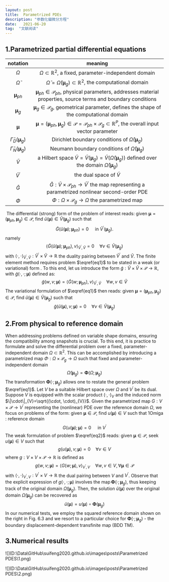```yaml
---
layout: post
title:  Parametrized PDEs
description: "参数化偏微分方程"
date:   2021-06-20 
tag:  "文献阅读"
---
```

<head>
    <script src="https://cdn.mathjax.org/mathjax/latest/MathJax.js?config=TeX-AMS-MML_HTMLorMML" type="text/javascript"></script>
    <script type="text/x-mathjax-config">
        MathJax.Hub.Config({
            tex2jax: {
            skipTags: ['script', 'noscript', 'style', 'textarea', 'pre'],
            inlineMath: [['$','$']]
            }
        });
    </script>
</head>

## 1.Parametrized partial differential equations

|                         notation                          |                           meaning                            |
| :-------------------------------------------------------: | :----------------------------------------------------------: |
|                         $\Omega$                          | $\Omega \subset \mathbb{R}^{2}$, a fixed, parameter-independent domain |
|                   $\widetilde{\Omega}$                    | $\widetilde{\Omega}=\widetilde{\Omega}\left(\boldsymbol{\mu}_{g}\right) \subset \mathbb{R}^{2}$, the computational domain |
|                 $\boldsymbol{\mu}_{p h}$                  | $\boldsymbol{\mu}_{p h} \in \mathscr{P}_{p h}$, physical parameters, addresses material properties, source terms and boundary conditions |
|                  $\boldsymbol{\mu}_{g}$                   | $\boldsymbol{\mu}_{g} \in \mathscr{P}_{g}$, geometrical parameter, defines the shape of the computational domain |
|                    $\boldsymbol{\mu}$                     | $\boldsymbol{\mu}=\left(\boldsymbol{\mu}_{p h}, \boldsymbol{\mu}_{g}\right) \in \mathscr{P}=\mathscr{P}_{p h} \times \mathscr{P}_{g} \subset \mathbb{R}^{P}$, the overall input vector parameter |
| $\widetilde{\Gamma}_{D}\left(\boldsymbol{\mu}_{g}\right)$ | Dirichlet boundary conditions of $\widetilde{\Omega}\left(\boldsymbol{\mu}_{g}\right)$ |
| $\widetilde{\Gamma}_{N}\left(\boldsymbol{\mu}_{g}\right)$ | Neumann boundary conditions of $\widetilde{\Omega}\left(\boldsymbol{\mu}_{g}\right)$ |
|                      $\widetilde{V}$                      | a Hilbert space $\widetilde{V}=\widetilde{V}\left(\boldsymbol{\mu}_{g}\right)=\widetilde{V}\left(\widetilde{\Omega}\left(\boldsymbol{\mu}_{g}\right)\right)$ defined over the domain $\widetilde{\Omega}\left(\boldsymbol{\mu}_{g}\right)$ |
|                 $\widetilde{V}^{\prime}$                  |                the dual space of $\tilde{V}$                 |
|                      $\widetilde{G}$                      | $\widetilde{G}: \widetilde{V} \times \mathscr{P}_{p h} \rightarrow \widetilde{V}^{\prime}$ the map representing a parametrized nonlinear second-order PDE |
|                          $\Phi$                           | $\Phi: \Omega \times \mathscr{P}_{g} \rightarrow \Omega$ the parametrized map |

​    The differential (strong) form of the problem of interest reads: given $\boldsymbol{\mu}=\left(\boldsymbol{\mu}_{p h}, \boldsymbol{\mu}_{g}\right) \in \mathscr{P}$, find $\widetilde{u}(\boldsymbol{\mu}) \in \widetilde{V}\left(\boldsymbol{\mu}_{g}\right)$ such that
$$
\widetilde{G}\left(\widetilde{u}(\boldsymbol{\mu}) ; \boldsymbol{\mu}_{p h}\right)=0 \quad \text { in } \tilde{V}^{\prime}\left(\boldsymbol{\mu}_{g}\right). \tag{1} \label{eq1}
$$
namely
$$
\left\langle\widetilde{G}\left(\widetilde{u}(\boldsymbol{\mu}) ; \boldsymbol{\mu}_{p h}\right), v\right\rangle_{\tilde{V}^{\prime}, \tilde{V}}=0 \quad \forall v \in \widetilde{V}\left(\boldsymbol{\mu}_{g}\right)
$$
with $\langle\cdot, \cdot\rangle_{\tilde{V}^{\prime}, \tilde{V}}: \widetilde{V}^{\prime} \times \widetilde{V} \rightarrow \mathbb{R}$ the duality pairing between $\widetilde{V}^{\prime}$ and $\tilde{V}$.
The finite element method requires problem $\eqref{eq1}$ to be stated in a weak (or variational) form . To this end, let us introduce the form $\widetilde{g}: \widetilde{V} \times \widetilde{V} \times \mathscr{P} \rightarrow \mathbb{R}$, with $\widetilde{g}(\cdot, \cdot ; \boldsymbol{\mu})$ defined as:
$$
\widetilde{g}(w, v ; \boldsymbol{\mu})=\left\langle\widetilde{G}\left(w ; \boldsymbol{\mu}_{p h}\right), v\right\rangle_{\tilde{V}^{\prime}, \tilde{V}} \quad \forall w, v \in \widetilde{V}
$$
The variational formulation of  $\eqref{eq1}$ then reads: given $\boldsymbol{\mu}=\left(\boldsymbol{\mu}_{p h}, \boldsymbol{\mu}_{g}\right) \in \mathscr{P}$, find $\widetilde{u}(\boldsymbol{\mu}) \in \widetilde{V}\left(\boldsymbol{\mu}_{g}\right)$ such that
$$
\widetilde{g}(\widetilde{u}(\boldsymbol{\mu}), v ; \boldsymbol{\mu})=0 \quad \forall v \in \widetilde{V}\left(\boldsymbol{\mu}_{g}\right)
$$

## 2.From physical to reference domain

When addressing problems defined on variable shape domains, ensuring the compatibility among snapshots is crucial. To this end, it is practice to formulate and solve the differential problem over a fixed, parameter-independent domain $\Omega \subset \mathbb{R}^{2}$. This can be accomplished by introducing a parametrized map $\Phi: \Omega \times \mathscr{P}_{g} \rightarrow \Omega$ such that  fixed and parameter-independent domain
$$
\widetilde{\Omega}\left(\boldsymbol{\mu}_{g}\right)=\mathbf{\Phi}\left(\Omega ; \boldsymbol{\mu}_{g}\right)
$$
The transformation $\mathbf{\Phi}\left(\cdot ; \boldsymbol{\mu}_{g}\right)$ allows one to restate the general problem $\eqref{eq1}$. Let $V$ be a suitable Hilbert space over $\Omega$ and $V^{\prime}$ be its dual. Suppose $V$ is equipped with the scalar product $(\cdot, \cdot)_{V}$ and the induced norm $\|\cdot\|_{V}=\sqrt{(\cdot, \cdot)_{V}}$. Given the parametrized map $G: V \times \mathscr{P} \rightarrow V^{\prime}$ representing the (nonlinear) PDE over the reference domain $\Omega$, we focus on problems of the form: given $\boldsymbol{\mu} \in \mathscr{P}$, find $u(\boldsymbol{\mu}) \in V$ such that 1Omiga : reference domain
$$
G(u(\boldsymbol{\mu}) ; \boldsymbol{\mu})=0 \quad \text { in } V^{\prime} \tag{2} \label{eq2}
$$
The weak formulation of problem $\eqref{eq2}$ reads: given $\boldsymbol{\mu} \in \mathscr{P}$, seek $u(\boldsymbol{\mu}) \in V$ such that
$$
g(u(\boldsymbol{\mu}), v ; \boldsymbol{\mu})=0 \quad \forall v \in V
$$
where $g: V \times V \times \mathscr{P} \rightarrow \mathbb{R}$ is defined as
$$
g(w, v ; \boldsymbol{\mu})=\langle G(w ; \boldsymbol{\mu}), v\rangle_{V^{\prime}, V} \quad \forall w, v \in V, \forall \boldsymbol{\mu} \in \mathscr{P}
$$
with $\langle\cdot, \cdot\rangle_{V^{\prime}, V}: V^{\prime} \times V \rightarrow \mathbb{R}$ the dual pairing between $V$ and $V^{\prime}$. Observe that the explicit expression of $g(\cdot, \cdot ; \boldsymbol{\mu})$ involves the $\operatorname{map} \mathbf{\Phi}\left(\cdot ; \boldsymbol{\mu}_{g}\right)$, thus keeping track of the original domain $\widetilde{\Omega}\left(\boldsymbol{\mu}_{g}\right)$. Then, the solution $\widetilde{u}(\boldsymbol{\mu})$ over the original domain $\widetilde{\Omega}\left(\boldsymbol{\mu}_{g}\right)$ can
be recovered as
$$
\tilde{u}(\boldsymbol{\mu})=u(\boldsymbol{\mu}) \circ \boldsymbol{\Phi}\left(\boldsymbol{\mu}_{g}\right)
$$
In our numerical tests, we employ the squared reference domain shown on the right in Fig. $6.3$ and we resort to a particular choice for $\mathbf{\Phi}\left(\cdot ; \boldsymbol{\mu}_{g}\right)$ - the boundary displacement-dependent transfinite map (BDD TM).

## 3.Numerical results



![](D:\Data\GitHub\suifeng2020.github.io\images\posts\Parametrized PDES\1.png)

![](D:\Data\GitHub\suifeng2020.github.io\images\posts\Parametrized PDES\2.png)

